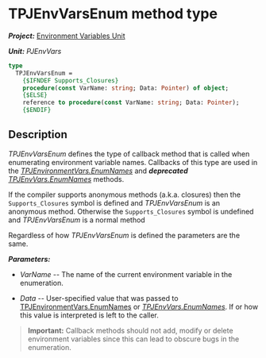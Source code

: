 # TPJEnvVarsEnum method type

***Project:*** [Environment Variables Unit](../API.md)

***Unit:*** _PJEnvVars_

```pascal
type
  TPJEnvVarsEnum =
    {$IFNDEF Supports_Closures}
    procedure(const VarName: string; Data: Pointer) of object;
    {$ELSE}
    reference to procedure(const VarName: string; Data: Pointer);
    {$ENDIF}
```

## Description

_TPJEnvVarsEnum_ defines the type of callback method that is called when enumerating environment variable names. Callbacks of this type are used in the [_TPJEnvironmentVars.EnumNames_](./TPJEnvironmentVars-EnumNames.md) and ***deprecated*** [_TPJEnvVars.EnumNames_](./TPJEnvVars-EnumNames.md) methods.

If the compiler supports anonymous methods (a.k.a. closures) then the `Supports_Closures` symbol is defined and _TPJEnvVarsEnum_ is an anonymous method. Otherwise the `Supports_Closures` symbol is undefined and _TPJEnvVarsEnum_ is a normal method

Regardless of how _TPJEnvVarsEnum_ is defined the parameters are the same.

***Parameters:***

* _VarName_ -- The name of the current environment variable in the enumeration.

* _Data_ -- User-specified value that was passed to [TPJEnvironmentVars.EnumNames](./TPJEnvironmentVars-EnumNames.md) or [_TPJEnvVars.EnumNames_](./TPJEnvVars-EnumNames.md). If or how this value is interpreted is left to the caller.

> **Important:** Callback methods should not add, modify or delete environment variables since this can lead to obscure bugs in the enumeration.
